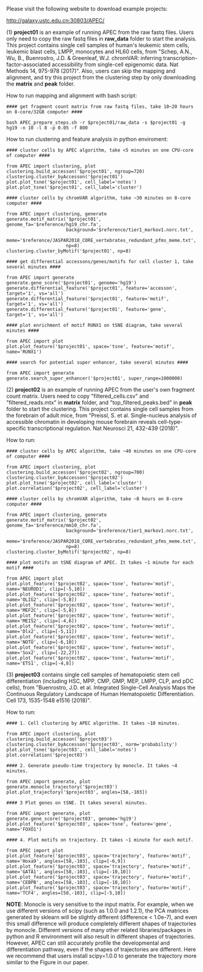Please visit the following website to download example projects:

http://galaxy.ustc.edu.cn:30803/APEC/

(1) **project01** is an example of running APEC from the raw fastq files. Users only need to copy the raw fastq files in **raw_data** folder to start the analysis. This project contains single cell samples of human's leukemic stem cells, leukemic blast cells, LMPP, monocytes and HL60 cells, from "Schep, A.N., Wu, B., Buenrostro, J.D. & Greenleaf, W.J. chromVAR: inferring transcription-factor-associated accessibility from single-cell epigenomic data. Nat Methods 14, 975-978 (2017)". Also, users can skip the mapping and alignment, and try this project from the clustering step by only downloading the **matrix** and **peak** folder.

How to run mapping and alignment with bash script:

    #### get fragment count matrix from raw fastq files, take 10~20 hours on 8-core/32GB computer ####

    bash APEC_prepare_steps.sh -r $project01/raw_data -s $project01 -g hg19 -n 10 -l 8 -p 0.05 -f 800

How to run clustering and feature analysis in python enviroment:

    #### cluster cells by APEC algorithm, take <5 minutes on one CPU-core of computer ####

    from APEC import clustering, plot
    clustering.build_accesson('$project01', ngroup=720)
    clustering.cluster_byAccesson('$project01')
    plot.plot_tsne('$project01', cell_label='notes')
    plot.plot_tsne('$project01', cell_label='cluster')

    #### cluster cells by chromVAR algorithm, take ~30 minutes on 8-core computer ####

    from APEC import clustering, generate
    generate.motif_matrix('$project01', genome_fa='$reference/hg19_chr.fa',
                          background='$reference/tier1_markov1.norc.txt',
                          meme='$reference/JASPAR2018_CORE_vertebrates_redundant_pfms_meme.txt',
                          np=8)
    clustering.cluster_byMotif('$project01', np=8)

    #### get differential accessons/genes/motifs for cell cluster 1, take several minutes ####

    from APEC import generate
    generate.gene_score('$project01', genome='hg19')
    generate.differential_feature('$project01', feature='accesson', target='1', vs='all')
    generate.differential_feature('$project01', feature='motif', target='1', vs='all')
    generate.differential_feature('$project01', feature='gene', target='1', vs='all')

    #### plot enrichment of motif RUNX1 on tSNE diagram, take several minutes ####

    from APEC import plot
    plot.plot_feature('$project01', space='tsne', feature='motif', name='RUNX1')

    #### search for potential super enhancer, take several minutes ####

    from APEC import generate
    generate.search_super_enhancer('$project01', super_range=1000000)


(2) **project02** is an example of running APEC from the user's own fragment count matrix. Users need to copy "filtered_cells.csv" and "filtered_reads.mtx" in **matrix** folder, and "top_filtered_peaks.bed" in **peak** folder to start the clustering. This project contains single cell samples from the forebrain of adult mice, from "Preissl, S. et al. Single-nucleus analysis of accessible chromatin in developing mouse forebrain reveals cell-type-specific transcriptional regulation. Nat Neurosci 21, 432-439 (2018)".

How to run:

    #### cluster cells by APEC algorithm, take ~40 minutes on one CPU-core of computer ####

    from APEC import clustering, plot
    clustering.build_accesson('$project02', ngroup=700)
    clustering.cluster_byAccesson('$project02')
    plot.plot_tsne('$project02', cell_label='cluster')
    plot.correlation('$project02', cell_label='cluster')

    #### cluster cells by chromVAR algorithm, take ~8 hours on 8-core computer ####

    from APEC import clustering, generate
    generate.motif_matrix('$project02', genome_fa='$reference/mm10_chr.fa',
                          background='$reference/tier1_markov1.norc.txt',
                          meme='$reference/JASPAR2018_CORE_vertebrates_redundant_pfms_meme.txt',
                          np=8)
    clustering.cluster_byMotif('$project02', np=8)

    #### plot motifs on tSNE diagram of APEC. It takes ~1 minute for each motif ####

    from APEC import plot
    plot.plot_feature('$project02', space='tsne', feature='motif', name='NEUROD1', clip=[-5,10])
    plot.plot_feature('$project02', space='tsne', feature='motif', name='OLIG2', clip=[-5,8])
    plot.plot_feature('$project02', space='tsne', feature='motif', name='MEF2C', clip=[-5,8])
    plot.plot_feature('$project02', space='tsne', feature='motif', name='MEIS2', clip=[-4,6])
    plot.plot_feature('$project02', space='tsne', feature='motif', name='Dlx2', clip=[-5,11])
    plot.plot_feature('$project02', space='tsne', feature='motif', name='NOTO', clip=[-6,10])
    plot.plot_feature('$project02', space='tsne', feature='motif', name='Sox2', clip=[-22,27])
    plot.plot_feature('$project02', space='tsne', feature='motif', name='ETS1', clip=[-4,8])


(3) **project03** contains single cell samples of hematopoietic stem cell differentiation (including HSC, MPP, CMP, GMP, MEP, LMPP, CLP, and pDC cells), from "Buenrostro, J.D. et al. Integrated Single-Cell Analysis Maps the Continuous Regulatory Landscape of Human Hematopoietic Differentiation. Cell 173, 1535-1548 e1516 (2018)".

How to run:

    #### 1. Cell clustering by APEC algorithm. It takes ~10 minutes.

    from APEC import clustering, plot
    clustering.build_accesson('$project03')
    clustering.cluster_byAccesson('$project03', norm='probability')
    plot.plot_tsne('$project03', cell_label='notes')
    plot.correlation('$project03')

    #### 2. Generate pseudo-time trajectory by monocle. It takes ~4 minutes.

    from APEC import generate, plot
    generate.monocle_trajectory('$project03')
    plot.plot_trajectory('$project03', angles=[58,-103])

    #### 3 Plot genes on tSNE. It takes several minutes.

    from APEC import generate, plot
    generate.gene_score('$project03', genome='hg19')
    plot.plot_feature('$project03', space='tsne', feature='gene', name='FOXO1')

    #### 4. Plot motifs on trajectory. It takes ~1 minute for each motif.

    from APEC import plot
    plot.plot_feature('$project03', space='trajectory', feature='motif', name='Hoxa9', angles=[58,-103], clip=[-6,9])
    plot.plot_feature('$project03', space='trajectory', feature='motif', name='GATA1', angles=[58,-103], clip=[-10,10])
    plot.plot_feature('$project03', space='trajectory', feature='motif', name='CEBPB', angles=[58,-103], clip=[-10,10])
    plot.plot_feature('$project03', space='trajectory', feature='motif', name='TCF4', angles=[58,-103], clip=[-5,10])

**NOTE**: Monocle is very sensitive to the input matrix. For example, when we use different versions of scipy (such as 1.0.0 and 1.2.1), the PCA matrices generated by sklearn will be slightly different (difference < 1.0e-7), and even this small difference will produce completely different shapes of trajectories by monocle. Different versions of many other related libraries/packages in python and R environment will also result in different shapes of trajectories. However, APEC can still accurately profile the developmental and differentiation pathway, even if the shapes of trajectories are different. Here we recommend that users install scipy=1.0.0 to generate the trajectory more similar to the Figure in our paper.
